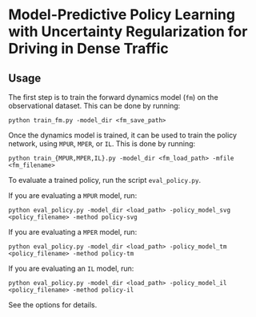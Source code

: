 # Model-Predictive Policy Learning with Uncertainty Regularization for Driving in Dense Traffic

## Usage

The first step is to train the forward dynamics model (`fm`) on the observational dataset.
This can be done by running:

```
python train_fm.py -model_dir <fm_save_path>
```

Once the dynamics model is trained, it can be used to train the policy network, using `MPUR`, `MPER`, or `IL`.
This is done by running:

```
python train_{MPUR,MPER,IL}.py -model_dir <fm_load_path> -mfile <fm_filename>
```

To evaluate a trained policy, run the script `eval_policy.py`. 

If you are evaluating a `MPUR` model, run:

```
python eval_policy.py -model_dir <load_path> -policy_model_svg <policy_filename> -method policy-svg
```

If you are evaluating a `MPER` model, run:

```
python eval_policy.py -model_dir <load_path> -policy_model_tm <policy_filename> -method policy-tm
```

If you are evaluating an `IL` model, run:

```
python eval_policy.py -model_dir <load_path> -policy_model_il <policy_filename> -method policy-il
```

See the options for details. 
